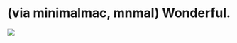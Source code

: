 <!--
id: 954005157
link: http://tumblr.atmos.org/post/954005157/via-minimalmac-mnmal-wonderful
slug: via-minimalmac-mnmal-wonderful
date: Sat Aug 14 2010 14:35:11 GMT-0700 (PDT)
publish: 2010-08-014
tags: 
title: (via minimalmac, mnmal)
Wonderful.
-->


(via minimalmac, mnmal)
Wonderful.
==================================

![](http://31.media.tumblr.com/tumblr_l706ggJUoY1qa3qedo1_500.jpg)

